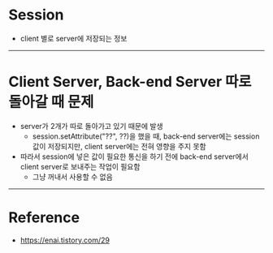 # Session
- client 별로 server에 저장되는 정보

---

# Client Server, Back-end Server 따로 돌아갈 때 문제

- server가 2개가 따로 돌아가고 있기 때문에 발생
	- session.setAttribute("??", ??)을 했을 때, back-end server에는 session 값이 저장되지만, client server에는 전혀 영향을 주지 못함
- 따라서 session에 넣은 값이 필요한 통신을 하기 전에 back-end server에서 client server로 보내주는 작업이 필요함
	- 그냥 꺼내서 사용할 수 없음

---

# Reference

- https://enai.tistory.com/29
